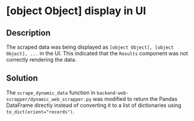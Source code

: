# [object Object] display in UI

## Description
The scraped data was being displayed as `[object Object], [object Object], ...` in the UI. This indicated that the `Results` component was not correctly rendering the data.

## Solution
The `scrape_dynamic_data` function in `backend-web-scrapper/dynamic_web_scrapper.py` was modified to return the Pandas DataFrame directly instead of converting it to a list of dictionaries using `to_dict(orient="records")`.
